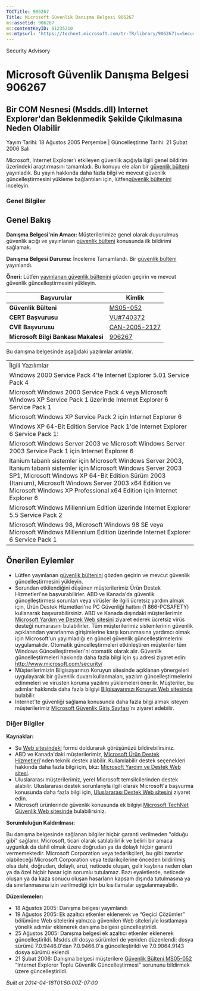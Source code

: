 ```yaml
---
TOCTitle: 906267
Title: Microsoft Güvenlik Danışma Belgesi 906267
ms:assetid: 906267
ms:contentKeyID: 61235210
ms:mtpsurl: 'https://technet.microsoft.com/tr-TR/library/906267(v=Security.10)'
---
```


Security Advisory

Microsoft Güvenlik Danışma Belgesi 906267
=========================================

Bir COM Nesnesi (Msdds.dll) Internet Explorer'dan Beklenmedik Şekilde Çıkılmasına Neden Olabilir
------------------------------------------------------------------------------------------------

Yayım Tarihi: 18 Ağustos 2005 Perşembe | Güncelleştirme Tarihi: 21 Şubat 2006 Salı

Microsoft, Internet Explorer'ı etkileyen güvenlik açığıyla ilgili genel bildirim üzerindeki araştırmasını tamamladı. Bu konuyu ele alan bir [güvenlik bülteni](http://go.microsoft.com/fwlink/?linkid=50690) yayınladık. Bu yayın hakkında daha fazla bilgi ve mevcut güvenlik güncelleştirmesini yükleme bağlantıları için, lütfen[güvenlik bültenini](http://go.microsoft.com/fwlink/?linkid=50690) inceleyin.

### Genel Bilgiler

Genel Bakış
-----------

<span></span>
**Danışma Belgesi'nin Amacı:** Müşterilerimize genel olarak duyurulmuş güvenlik açığı ve yayınlanan [güvenlik bülteni](http://go.microsoft.com/fwlink/?linkid=50690) konusunda ilk bildirimi sağlamak.

**Danışma Belgesi Durumu:** İnceleme Tamamlandı. Bir [güvenlik bülteni](http://go.microsoft.com/fwlink/?linkid=50690) yayınlandı.

**Öneri:** Lütfen [yayınlanan güvenlik bültenini](http://go.microsoft.com/fwlink/?linkid=50690) gözden geçirin ve mevcut güvenlik güncelleştirmesini yükleyin.

| Başvurular                           | Kimlik                                                                           |
|--------------------------------------|----------------------------------------------------------------------------------|
| **Güvenlik Bülteni**                 | [MS05-052](http://go.microsoft.com/fwlink/?linkid=50690)                         |
| **CERT Başvurusu**                   | [VU\#740372](http://www.kb.cert.org/vuls/id/740372)                              |
| **CVE Başvurusu**                    | [CAN-2005-2127](http://www.cve.mitre.org/cgi-bin/cvename.cgi?name=can-2005-2127) |
| **Microsoft Bilgi Bankası Makalesi** | [906267](http://support.microsoft.com/kb/906267)                                 |

Bu danışma belgesinde aşağıdaki yazılımlar anlatılır.

|                                                                                                                                                                                                                                                                                                               |
|---------------------------------------------------------------------------------------------------------------------------------------------------------------------------------------------------------------------------------------------------------------------------------------------------------------|
| İlgili Yazılımlar                                                                                                                                                                                                                                                                                             |
| Windows 2000 Service Pack 4'te Internet Explorer 5.01 Service Pack 4                                                                                                                                                                                                                                          |
| Microsoft Windows 2000 Service Pack 4 veya Microsoft Windows XP Service Pack 1 üzerinde Internet Explorer 6 Service Pack 1                                                                                                                                                                                    |
| Microsoft Windows XP Service Pack 2 için Internet Explorer 6                                                                                                                                                                                                                                                  |
| Windows XP 64-Bit Edition Service Pack 1'de Internet Explorer 6 Service Pack 1:                                                                                                                                                                                                                               |
| Microsoft Windows Server 2003 ve Microsoft Windows Server 2003 Service Pack 1 için Internet Explorer 6                                                                                                                                                                                                        |
| Itanium tabanlı sistemler için Microsoft Windows Server 2003, Itanium tabanlı sistemler için Microsoft Windows Server 2003 SP1, Microsoft Windows XP 64-Bit Edition Sürüm 2003 (Itanium), Microsoft Windows Server 2003 x64 Edition ve Microsoft Windows XP Professional x64 Edition için Internet Explorer 6 |
| Microsoft Windows Millennium Edition üzerinde Internet Explorer 5.5 Service Pack 2                                                                                                                                                                                                                            |
| Microsoft Windows 98, Microsoft Windows 98 SE veya Microsoft Windows Millennium Edition üzerinde Internet Explorer 6 Service Pack 1                                                                                                                                                                           |

Önerilen Eylemler
-----------------

<span></span>
-   Lütfen yayınlanan [güvenlik bültenini](http://go.microsoft.com/fwlink/?linkid=50690) gözden geçirin ve mevcut güvenlik güncelleştirmesini yükleyin.
-   Sorundan etkilendiğini düşünen müşterilerimiz Ürün Destek Hizmetleri'ne başvurabilirler. ABD ve Kanada'da güvenlik güncelleştirmesi sorunları veya virüsler ile ilgili ücretsiz yardım almak için, Ürün Destek Hizmetleri'ne PC Güvenliği hattını (1 866-PCSAFETY) kullanarak başvurabilirsiniz. ABD ve Kanada dışındaki müşterilerimiz [Microsoft Yardım ve Destek Web sitesini](http://support.microsoft.com/security/) ziyaret ederek ücretsiz virüs desteği numarasını bulabilirler.
    Tüm müşterilerimiz sistemlerinin güvenlik açıklarından yararlanma girişimlerine karşı korunmasına yardımcı olmak için Microsoft'un yayımladığı en güncel güvenlik güncelleştirmelerini uygulamalıdır. Otomatik güncelleştirmeleri etkinleştiren müşteriler tüm Windows Güncelleştirmeleri'ni otomatik olarak alır. Güvenlik güncelleştirmeleri hakkında daha fazla bilgi için şu adresi ziyaret edin: <http://www.microsoft.com/security/>
-   Müşterilerimizin Bilgisayarınızı Koruyun sitesinde açıklanan yönergeleri uygulayarak bir güvenlik duvarı kullanmaları, yazılım güncelleştirmelerini edinmeleri ve virüsten koruma yazılımı yüklemeleri önerilir. Müşteriler, bu adımlar hakkında daha fazla bilgiyi [Bilgisayarınızı Koruyun Web sitesinde](http://www.microsoft.com/turkiye/guvenlik/koruma.mspx) bulabilir.
-   Internet'te güvenliği sağlama konusunda daha fazla bilgi almak isteyen müşterilerimiz [Microsoft Güvenlik Giriş Sayfası](http://www.microsoft.com/security)'nı ziyaret edebilir.

### Diğer Bilgiler

**Kaynaklar:**

-   Şu [Web sitesindeki](https://support.microsoft.com/common/survey.aspx?scid=sw;en;1257&amp;showpage=1&amp;ws=technet&amp;sd=tech) formu doldurarak görüşünüzü bildirebilirsiniz.
-   ABD ve Kanada'daki müşterilerimiz, [Microsoft Ürün Destek Hizmetleri](http://go.microsoft.com/fwlink/?linkid=21131)'nden teknik destek alabilir. Kullanılabilir destek seçenekleri hakkında daha fazla bilgi için, bkz: [Microsoft Yardım ve Destek Web sitesi](http://support.microsoft.com/).
-   Uluslararası müşterilerimiz, yerel Microsoft temsilcilerinden destek alabilir. Uluslararası destek sorunlarıyla ilgili olarak Microsoft'a başvurma konusunda daha fazla bilgi için, [Uluslararası Destek Web sitesini](http://go.microsoft.com/fwlink/?linkid=21155) ziyaret edin.
-   Microsoft ürünlerinde güvenlik konusunda ek bilgiyi [Microsoft TechNet Güvenlik Web sitesinde](http://go.microsoft.com/fwlink/?linkid=21132) bulabilirsiniz.

**Sorumluluğun Kaldırılması:**

Bu danışma belgesinde sağlanan bilgiler hiçbir garanti verilmeden "olduğu gibi" sağlanır. Microsoft, ticari olarak satılabilirlik ve belirli bir amaca uygunluk da dahil olmak üzere doğrudan ya da dolaylı hiçbir garanti vermemektedir. Microsoft Corporation veya tedarikçileri, bu gibi zararlar olabileceği Microsoft Corporation veya tedarikçilerine önceden bildirilmiş olsa dahi, doğrudan, dolaylı, arızi, neticede oluşan, gelir kaybına neden olan ya da özel hiçbir hasar için sorumlu tutulamaz. Bazı eyaletlerde, neticede oluşan ya da kaza sonucu oluşan hasarların kapsam dışında tutulmasına ya da sınırlanmasına izin verilmediği için bu kısıtlamalar uygulanmayabilir.

**Düzenlemeler:**

-   18 Ağustos 2005: Danışma belgesi yayımlandı
-   19 Ağustos 2005: Ek azaltıcı etkenler eklenerek ve “Geçici Çözümler” bölümüne Web sitelerini yalnızca güvenilen Web siteleriyle kısıtlamaya yönelik adımlar eklenerek danışma belgesi güncelleştirildi.
-   25 Ağustos 2005: Danışma belgesi ek azaltıcı etkenler eklenerek güncelleştirildi. Msdds.dll dosya sürümleri de yeniden düzenlendi: dosya sürümü 7.0.9446.0'dan 7.0.9466.0'a güncelleştirildi ve 7.0.9064.9143 dosya sürümü eklendi.
-   21 Şubat 2006: Danışma belgesi müşterilere [Güvenlik Bülteni MS05-052](http://go.microsoft.com/fwlink/?linkid=50690) “Internet Explorer Toplu Güvenlik Güncelleştirmesi” sorununu bildirmek üzere güncelleştirildi.

*Built at 2014-04-18T01:50:00Z-07:00*
